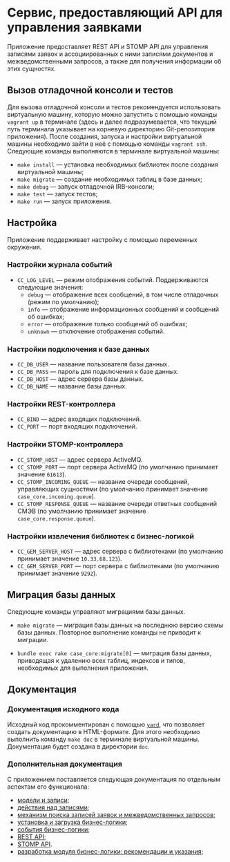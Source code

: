 # Сервис, предоставляющий API для управления заявками

Приложение предоставляет REST API и STOMP API для управления записями заявок и
ассоциированных с ними записями документов и межведомственными запросов, а
также для получения информации об этих сущностях.

## Вызов отладочной консоли и тестов

Для вызова отладочной консоли и тестов рекомендуется использовать виртуальную
машину, которую можно запустить с помощью команды `vagrant up` в терминале
(здесь и далее подразумевается, что текущий путь терминала указывает на
корневую директорию Git-репозитория приложения). После создания, запуска и
настройки виртуальной машины необходимо зайти в неё с помощью команды
`vagrant ssh`. Следующие команды выполняются в терминале виртуальной машины:

*   `make install` — установка необходимых библиотек после создания виртуальной
    машины;
*   `make migrate` — создание необходимых таблиц в базе данных;
*   `make debug` — запуск отладочной IRB-консоли;
*   `make test` — запуск тестов;
*   `make run` — запуск приложения.

## Настройка

Приложение поддерживает настройку с помощью переменных окружения.

### Настройки журнала событий

*   `CC_LOG_LEVEL` — режим отображения событий. Поддерживаются следующие
    значения:
    -   `debug` — отображение всех сообщений, в том числе отладочных (режим по
        умолчанию);
    -   `info` — отображение информационных сообщений и сообщений об ошибках;
    -   `error` — отображение только сообщений об ошибках;
    -   `unknown` — отключение отображения событий.

### Настройки подключения к базе данных

*   `CC_DB_USER` — название пользователя базы данных.
*   `CC_DB_PASS` — пароль для подключения к базе данных.
*   `CC_DB_HOST` — адрес сервера базы данных.
*   `CC_DB_NAME` — название базы данных.

### Настройки REST-контроллера

*   `CC_BIND` — адрес входящих подключений.
*   `CC_PORT` — порт входящих подключений.

### Настройки STOMP-контроллера

*   `CC_STOMP_HOST` — адрес сервера ActiveMQ.
*   `CC_STOMP_PORT` — порт сервера ActiveMQ (по умолчанию принимает значение
    `61613`).
*   `CC_STOMP_INCOMING_QUEUE` — название очереди сообщений, управляющих
    сущностями (по умолчанию принимает значение `case_core.incoming.queue`).
*   `CC_STOMP_RESPONSE_QUEUE` — название очереди ответных сообщений СМЭВ (по
    умолчанию принимает значение `case_core.response.queue`).

### Настройки извлечения библиотек с бизнес-логикой

*   `CC_GEM_SERVER_HOST` — адрес сервера с библиотеками (по умолчанию принимает
    значение `10.33.68.123`).
*   `CC_GEM_SERVER_PORT` — порт сервера с библиотеками (по умолчанию принимает
    значение `9292`).

## Миграция базы данных

Следующие команды управляют миграциями базы данных.

*   `make migrate` — миграция базы данных на последнюю версию схемы базы
    данных. Повторное выполнение команды не приводит к миграции.

*   `bundle exec rake case_core:migrate[0]` — миграция базы данных, приводящая
    к удалению всех таблиц, индексов и типов, необходимых для выполнения
    приложения.

## Документация

### Документация исходного кода

Исходный код прокомментирован с помощью [`yard`](https://yardoc.org), что
позволяет создать документацию в HTML-формате. Для этого необходимо выполнить
команду `make doc` в терминале виртуальной машины. Документация будет создана в
директории `doc`.

### Дополнительная документация

С приложением поставляется следующая документация по отдельным аспектам его
функционала:

*   [модели и записи](./docs/MODELS.md);
*   [действия над записями](./docs/ACTIONS.md);
*   [механизм поиска записей заявок и межведомственных
    запросов](./docs/SEARCH.md);
*   [установка и загрузка бизнес-логики](./docs/LOGIC_LOAD.md);
*   [события бизнес-логики](./docs/LOGIC_EVENT.md);
*   [REST API](./docs/RESTAPI.md);
*   [STOMP API](./docs/STOMPAPI.md).
*   [разработка модуля бизнес-логики: рекомендации и
    указания](./docs/LOGIC_DEVELOPMENT.md);
